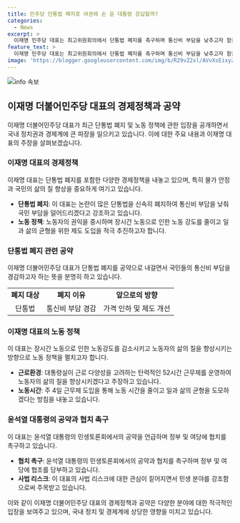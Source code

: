 ```yaml
---
title: 민주당 단통법 폐지로 여권에 손 윤 대통령 응답할까?
categories:
  - News
excerpt: >
  이재명 민주당 대표는 최고위원회의에서 단통법 폐지를 촉구하며 통신비 부담을 낮추고자 함을 강조했다. 그는 윤석열 대통령의 공언과 협치를 촉구하며 이를 통해 민생 분야에서 협치의 손길을 내미는 전략을 펼칠 것으로 보이고, 이에 이어 국내 노동 정책에 대한 비판과 개선 촉구도 이어졌다. 또한, 민주당은 단통법 폐지에 대해 신중한 입장을 취하였으나, 향후 처리의 가능성이 크다는 입장을 밝혔다.
feature_text: >
  이재명 민주당 대표는 최고위원회의에서 단통법 폐지를 촉구하며 통신비 부담을 낮추고자 함을 강조했다. 그는 윤석열 대통령의 공언과 협치를 촉구하며 이를 통해 민생 분야에서 협치의 손길을 내미는 전략을 펼칠 것으로 보이고, 이에 이어 국내 노동 정책에 대한 비판과 개선 촉구도 이어졌다. 또한, 민주당은 단통법 폐지에 대해 신중한 입장을 취하였으나, 향후 처리의 가능성이 크다는 입장을 밝혔다.
image: 'https://blogger.googleusercontent.com/img/b/R29vZ2xl/AVvXsEixyZcFfHzMRdzZMjFBmAUKJYCLCGyLL1o632UiGVXcaFdKo_bkvkuCioo0uUKlGfBVcT3P84aROyZIXSBEx3Aw5nCQ3pTgDom1WDC4m8eifvWiAmWEEVb4x6G_l8C0QH225ldMjyaFvpxGEBGNO37VmDTDMHGhJPq73UglMfDca1-0aw/s1600/blogspot.png'
---
```


<p><img src="https://blogger.googleusercontent.com/img/b/R29vZ2xl/AVvXsEixyZcFfHzMRdzZMjFBmAUKJYCLCGyLL1o632UiGVXcaFdKo_bkvkuCioo0uUKlGfBVcT3P84aROyZIXSBEx3Aw5nCQ3pTgDom1WDC4m8eifvWiAmWEEVb4x6G_l8C0QH225ldMjyaFvpxGEBGNO37VmDTDMHGhJPq73UglMfDca1-0aw/s1600/blogspot.png" alt="info 속보" /></p>

<h2 data-ke-size="size26">이재명 더불어민주당 대표의 경제정책과 공약</h2>

<p data-ke-size="size16">이재명 더불어민주당 대표가 최근 단통법 폐지 및 노동 정책에 관한 입장을 공개하면서 국내 정치권과 경제계에 큰 파장을 일으키고 있습니다. 이에 대한 주요 내용과 이재명 대표의 주장을 살펴보겠습니다.</p>

<h3 data-ke-size="size24">이재명 대표의 경제정책</h3>

<p data-ke-size="size16">이재명 대표는 단통법 폐지를 포함한 다양한 경제정책을 내놓고 있으며, 특히 물가 안정과 국민의 삶의 질 향상을 중요하게 여기고 있습니다.</p>

<ul>
  <li><b>단통법 폐지</b>: 이 대표는 논란이 많은 단통법을 신속히 폐지하여 통신비 부담을 낮춰 국민 부담을 덜어드리겠다고 강조하고 있습니다.</li>
  <li><b>노동 정책</b>: 노동자의 권익을 중시하며 장시간 노동으로 인한 노동 강도를 줄이고 일과 삶의 균형을 위한 제도 도입을 적극 추진하고자 합니다.</li>
</ul>

<h3 data-ke-size="size24">단통법 폐지 관련 공약</h3>

<p data-ke-size="size16">이재명 더불어민주당 대표가 단통법 폐지를 공약으로 내걸면서 국민들의 통신비 부담을 경감하고자 하는 뜻을 분명히 하고 있습니다.</p>

<table>
  <tr>
    <td style="text-align: center; height: 17px;"><b>폐지 대상</b></td>
    <td style="text-align: center; height: 17px;"><b>폐지 이유</b></td>
    <td style="text-align: center; height: 17px;"><b>앞으로의 방향</b></td>
  </tr>
  <tr>
    <td style="text-align: center; height: 17px;">단통법</td>
    <td style="text-align: center; height: 17px;">통신비 부담 경감</td>
    <td style="text-align: center; height: 17px;">가격 인하 및 제도 개선</td>
  </tr>
</table>

<h3 data-ke-size="size24">이재명 대표의 노동 정책</h3>

<p data-ke-size="size16">이 대표는 장시간 노동으로 인한 노동강도를 감소시키고 노동자의 삶의 질을 향상시키는 방향으로 노동 정책을 펼치고자 합니다.</p>

<ul>
  <li><b>근로환경</b>: 대통령실이 근로 다양성을 고려하는 탄력적인 52시간 근무제를 운영하여 노동자의 삶의 질을 향상시키겠다고 주장하고 있습니다.</li>
  <li><b>노동시간</b>: 주 4일 근무제 도입을 통해 노동 시간을 줄이고 일과 삶의 균형을 도모하겠다는 방침을 내놓고 있습니다.</li>
</ul>

<h3 data-ke-size="size24">윤석열 대통령의 공약과 협치 촉구</h3>

<p data-ke-size="size16">이 대표는 윤석열 대통령의 민생토론회에서의 공약을 언급하며 정부 및 여당에 협치를 촉구하고 있습니다.</p>

<ul>
  <li><b>협치 촉구</b>: 윤석열 대통령의 민생토론회에서의 공약과 협치를 촉구하며 정부 및 여당에 협조를 당부하고 있습니다.</li>
  <li><b>사법 리스크</b>: 이 대표의 사법 리스크에 대한 관심이 짙어지면서 민생 분야를 강조함으로써 주목받고 있습니다.</li>
</ul>

<p data-ke-size="size16">이와 같이 이재명 더불어민주당 대표의 경제정책과 공약은 다양한 분야에 대한 적극적인 입장을 보여주고 있으며, 국내 정치 및 경제계에 상당한 영향을 미치고 있습니다.</p>

